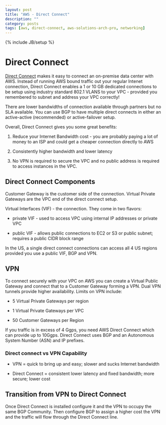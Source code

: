 ```yaml
---
layout: post
title: "AWS - Direct Connect"
description: ""
category: posts
tags: [aws, direct-connect, aws-solutions-arch-pro, networking]
---
```

{% include JB/setup %}

# Direct Connect

[Direct Connect](https://aws.amazon.com/directconnect/) makes it easy to connect an on-premise data center with AWS. Instead of running AWS bound traffic out your regular Intenet connection, Direct Connect enables a 1 or 10 GB dedicated connections to be setup using industry standard 802.1 VLANS to your VPC - provided you remembered to subnet and address your VPC correctly! 

There are lower bandwidths of connection available through partners but no SLA available. You can use BGP to have multiple direct connects in either an active-active (recommended) or active-failover setup. 

Overall, Direct Connect gives you some great benefits:

1. Reduce your Internet Bandwidth cost - you are probably paying a lot of money to an ISP and could get a cheaper connection directly to AWS

1. Consistently higher bandwidth and lower latency 

1. No VPN is required to secure the VPC and no public address is required to access instances in the VPC.

## Direct Connect Components

Customer Gateway is the customer side of the connection. Virtual Private Gateways are the VPC end of the direct connect setup.

Virtual Interfaces (VIF) - the connection. They come in two flavors:

- private VIF - used to access VPC using internal IP addresses or private VPC

- public VIF - allows public connections to EC2 or S3 or public subnet; requires a public CIDR block range 

In the US, a single direct connect connections can access all 4 US regions provided you use a public VIF, BGP and VPN.

## VPN

To connect securely with your VPC on AWS you can create a Virtual Public Gateway and connect that to a Customer Gateway forming a VPN. Dual VPN tunnels provide higher availability. Limits on VPN include:

- 5 Virtual Private Gateways per region

- 1 Virtual Private Gateways per VPC

- 50 Customer Gateways per Region

If you traffic is in excess of 4 Ggps, you need AWS Direct Connect which can provide up to 10Ggps. Direct Connect uses BGP and an Autonomous System Number (ASN) and IP prefixes. 

### Direct connect vs VPN Capability

- VPN = quick to bring up and easy; slower and sucks Internet bandwidth

- Direct Connect = consistent lower latency and fixed bandwidth; more secure; lower cost

## Transition from VPN to Direct Connect

Once Direct Connect is installed configure it and the VPN to occupy the same BGP Community. Then configure BGP to assign a higher cost the VPN and the traffic will flow through the Direct Connect line.